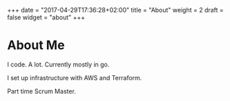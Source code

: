 +++
date = "2017-04-29T17:36:28+02:00"
title = "About"
weight = 2
draft = false
widget = "about"
+++

# About Me
I code. A lot. Currently mostly in go.

I set up infrastructure with AWS and Terraform.

Part time Scrum Master.
